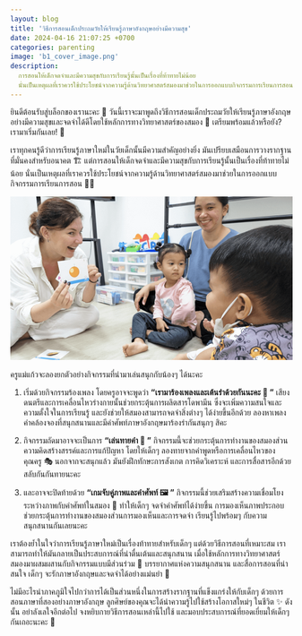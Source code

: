 ```yaml
---
layout: blog
title: 'วิธีการสอนเด็กประถมวัยให้เรียนรู้ภาษาอังกฤษอย่างมีความสุข'
date: 2024-04-16 21:07:25 +0700
categories: parenting
image: 'b1_cover_image.png'
description:
  การสอนให้เด็กจดจำและมีความสุขกับการเรียนรู้นั้นเป็นเรื่องที่ท้าทายไม่น้อย
  นั่นเป็นเหตุผลที่เราควรใช้ประโยชน์จากความรู้ด้านวิทยาศาสตร์สมองมาช่วยในการออกแบบกิจกรรมการเรียนการสอน
---
```


ยินดีต้อนรับสู่บล็อกของเรานะคะ 👋
วันนี้เราจะมาพูดถึงวิธีการสอนเด็กประถมวัยให้เรียนรู้ภาษาอังกฤษอย่างมีความสุขและจดจำได้ดีโดยใช้หลักการทางวิทยาศาสตร์ของสมอง
🧠 เตรียมพร้อมแล้วหรือยัง? เรามาเริ่มกันเลย! 🚀

เราทุกคนรู้ดีว่าการเรียนรู้ภาษาใหม่ในวัยเด็กนั้นมีความสำคัญอย่างยิ่ง
มันเปรียบเสมือนการวางรากฐานที่มั่นคงสำหรับอนาคต 🏗️
แต่การสอนให้เด็กจดจำและมีความสุขกับการเรียนรู้นั้นเป็นเรื่องที่ท้าทายไม่น้อย
นั่นเป็นเหตุผลที่เราควรใช้ประโยชน์จากความรู้ด้านวิทยาศาสตร์สมองมาช่วยในการออกแบบกิจกรรมการเรียนการสอน
👩‍🏫

![ครูเล่นทายคำกับน้อง](/assets/image/blog/b1_content.png)

ครูแม่แก้วจะลองยกตัวอย่างกิจกรรมที่นำมาเล่นสนุกกับน้องๆ ได้นะคะ

1. เริ่มด้วยกิจกรรมร้องเพลง โดยครูอาจจะพูดว่า
   **“เรามาร้องเพลงและเต้นรำด้วยกันนะคะ 🎤 ”**
   เสียงดนตรีและการเคลื่อนไหวร่างกายนั้นช่วยกระตุ้นการผลิตสารโดพามีน
   ซึ่งจะเพิ่มความสนใจและความตั้งใจในการเรียนรู้
   และยังช่วยให้สมองสามารถจดจำสิ่งต่างๆ ได้ง่ายขึ้นอีกด้วย
   ลองหาเพลงคำคล้องจองที่สนุกสนานและมีคำศัพท์ภาษาอังกฤษมาร้องรำกันสนุกๆ สิคะ

1. กิจกรรมถัดมาอาจจะเป็นการ **“เล่นทายคำ 🙋 ”**
   กิจกรรมนี้จะช่วยกระตุ้นการทำงานของสมองส่วนความคิดสร้างสรรค์และการแก้ปัญหา
   โดยให้เด็กๆ ลองทายจากคำพูดหรือการเคลื่อนไหวของคุณครู 🎭 นอกจากจะสนุกแล้ว
   มันยังฝึกทักษะการสังเกต การคิดวิเคราะห์ และการสื่อสารอีกด้วย
   สลับกันกันทายนะคะ

1. และอาจจะปิดท้ายด้วย **“เกมจับคู่ภาพและคำศัพท์ 🖼️ ”**
   กิจกรรมนี้ช่วยเสริมสร้างความเชื่อมโยงระหว่างภาพกับคำศัพท์ในสมอง 🧠 ทำให้เด็กๆ
   จดจำคำศัพท์ได้ง่ายขึ้น
   การมองเห็นภาพประกอบช่วยกระตุ้นการทำงานของสมองส่วนการมองเห็นและการจดจำ
   เรียนรู้ไปพร้อมๆ กับความสนุกสนานกันเลยนะคะ

เราต้องย้ำในใจว่าการเรียนรู้ภาษาใหม่เป็นเรื่องท้าทายสำหรับเด็กๆ
แต่ด้วยวิธีการสอนที่เหมาะสม
เราสามารถทำให้มันกลายเป็นประสบการณ์ที่น่าตื่นเต้นและสนุกสนาน
เมื่อใช้หลักการทางวิทยาศาสตร์สมองมาผสมผสานกับกิจกรรมแบบมีส่วนร่วม 🤝
บรรยากาศแห่งความสนุกสนาน และสื่อการสอนที่น่าสนใจ เด็กๆ
จะรักภาษาอังกฤษและจดจำได้อย่างแม่นยำ 💯

ไม่มีอะไรน่าภาคภูมิใจไปกว่าการได้เป็นส่วนหนึ่งในการสร้างรากฐานที่แข็งแกร่งให้กับเด็กๆ
ด้วยการสอนภาษาที่สองอย่างภาษาอังกฤษ
ลูกศิษย์ของคุณจะได้นำความรู้ไปใช้สร้างโอกาสใหม่ๆ ในชีวิต ✨ ดังนั้น
อย่าลังเลใจอีกต่อไป จงหยิบกายวิธีการสอนเหล่านี้ไปใช้
และมอบประสบการณ์ที่ยอดเยี่ยมให้เด็กๆ กันเถอะนะคะ 🥰
